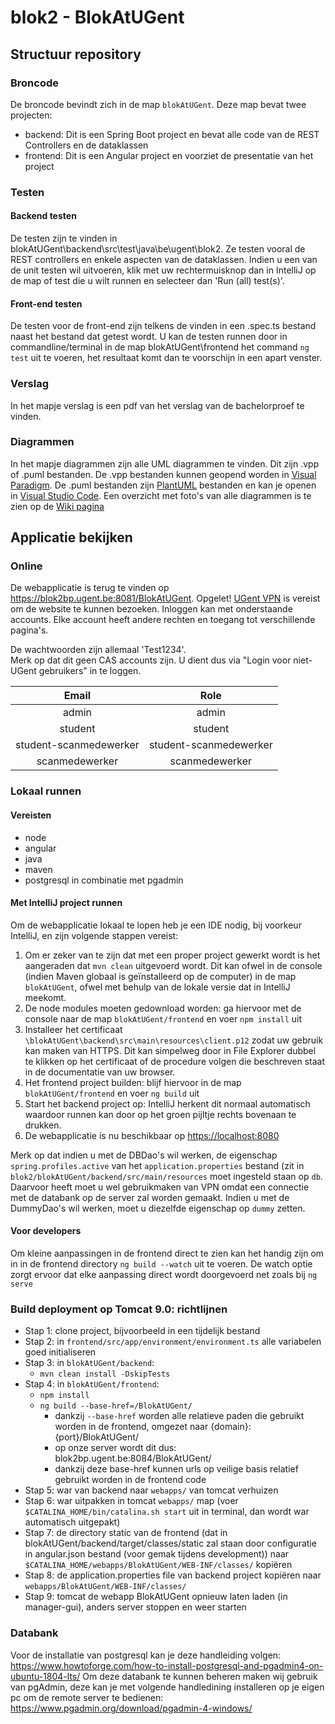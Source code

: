 # blok2 - BlokAtUGent

## Structuur repository
### Broncode
De broncode bevindt zich in de map `blokAtUGent`. Deze map bevat twee projecten: 
* backend:  Dit is een Spring Boot project en bevat alle code van de REST Controllers en de dataklassen
* frontend:  Dit is een Angular project en voorziet de presentatie van het project

### Testen
#### Backend testen
De testen zijn te vinden in blokAtUGent\backend\src\test\java\be\ugent\blok2. Ze testen vooral de REST controllers en enkele aspecten van de dataklassen. Indien u een van de unit testen wil uitvoeren, klik met uw rechtermuisknop dan in IntelliJ op de map of test die u wilt runnen en selecteer dan 'Run (all) test(s)'.
#### Front-end testen
De testen voor de front-end zijn telkens de vinden in een .spec.ts bestand naast het bestand dat getest wordt. U kan de testen runnen door in commandline/terminal in de map blokAtUGent\frontend het command `ng test` uit te voeren, het resultaat komt dan te voorschijn in een apart venster.

### Verslag
In het mapje verslag is een pdf van het verslag van de bachelorproef te vinden.

### Diagrammen
In het mapje diagrammen zijn alle UML diagrammen te vinden. Dit zijn .vpp of .puml bestanden. De .vpp bestanden kunnen geopend worden in [Visual Paradigm](https://www.visual-paradigm.com/). De .puml bestanden zijn [PlantUML](https://plantuml.com/) bestanden en kan je openen in [Visual Studio Code](https://marketplace.visualstudio.com/items?itemName=jebbs.plantuml). Een overzicht met foto's van alle diagrammen is te zien op de [Wiki pagina](https://github.ugent.be/bp-2020/blok2/wiki/UML-diagrammen)

## Applicatie bekijken

### Online
De webapplicatie is terug te vinden op <https://blok2bp.ugent.be:8081/BlokAtUGent>. Opgelet! [UGent VPN](https://helpdesk.ugent.be/vpn/) is vereist om de website te kunnen bezoeken. Inloggen kan met onderstaande accounts. Elke account heeft andere rechten en toegang tot verschillende pagina's.

De wachtwoorden zijn allemaal 'Test1234'.  
Merk op dat dit geen CAS accounts zijn. U dient dus via "Login voor niet-UGent gebruikers" in te loggen.

|Email|Role|
|:-:|:-:|
|admin|admin|
|student|student|
|student-scanmedewerker|student-scanmedewerker|
|scanmedewerker|scanmedewerker|

### Lokaal runnen
#### Vereisten
* node
* angular
* java
* maven
* postgresql in combinatie met pgadmin
#### Met IntelliJ project runnen
Om de webapplicatie lokaal te lopen heb je een IDE nodig, bij voorkeur IntelliJ, en zijn volgende stappen vereist:
1. Om er zeker van te zijn dat met een proper project gewerkt wordt is het aangeraden dat `mvn clean` uitgevoerd wordt. Dit kan ofwel in de console (indien Maven globaal is geïnstalleerd op de computer) in de map `blokAtUGent`, ofwel met behulp van de lokale versie dat in IntelliJ meekomt.
2. De node modules moeten gedownload worden: ga hiervoor met de console naar de map `blokAtUGent/frontend` en voer `npm install` uit
3. Installeer het certificaat `\blokAtUGent\backend\src\main\resources\client.p12` zodat uw gebruik kan maken van HTTPS. Dit kan simpelweg door in File Explorer dubbel te klikken op het certificaat of de procedure volgen die beschreven staat in de documentatie van uw browser.
4. Het frontend project builden: blijf hiervoor in de map `blokAtUGent/frontend` en voer `ng build` uit
5. Start het backend project op: IntelliJ herkent dit normaal automatisch waardoor runnen kan door op het groen pijltje rechts bovenaan te drukken.
6. De webapplicatie is nu beschikbaar op <https://localhost:8080>  
  
Merk op dat indien u met de DBDao's wil werken, de eigenschap `spring.profiles.active` van het `application.properties` bestand (zit in `blok2/blokAtUGent/backend/src/main/resources` moet ingesteld staan op `db`. Daarvoor heeft moet u wel gebruikmaken van VPN omdat een connectie met de databank op de server zal worden gemaakt. Indien u met de DummyDao's wil werken, moet u diezelfde eigenschap op `dummy` zetten.

#### Voor developers
Om kleine aanpassingen in de frontend direct te zien kan het handig zijn om in in de frontend directory `ng build --watch` uit te voeren. De watch optie zorgt ervoor dat elke aanpassing direct wordt doorgevoerd net zoals bij `ng serve`

### Build deployment op Tomcat 9.0: richtlijnen
* Stap 1: clone project, bijvoorbeeld in een tijdelijk bestand
* Stap 2: in `frontend/src/app/environment/environment.ts` alle variabelen goed initialiseren
* Stap 3: in `blokAtUGent/backend`:
  * `mvn clean install -DskipTests`
* Stap 4: in `blokAtUGent/frontend`:
  *	`npm install`
  * `ng build --base-href=/BlokAtUGent/`
    * dankzij `--base-href` worden alle relatieve paden die gebruikt worden in de frontend, omgezet naar {domain}:{port}/BlokAtUGent/
    * op onze server wordt dit dus: blok2bp.ugent.be:8084/BlokAtUGent/
    * dankzij deze base-href kunnen urls op veilige basis relatief gebruikt worden in de frontend code
* Stap 5: war van backend naar `webapps/` van tomcat verhuizen
* Stap 6: war uitpakken in tomcat `webapps/` map (voer `$CATALINA_HOME/bin/catalina.sh start` uit in terminal, dan wordt war automatisch uitgepakt)
* Stap 7: de directory static van de frontend (dat in blokAtUGent/backend/target/classes/static zal staan door configuratie in angular.json bestand (voor gemak tijdens development)) naar `$CATALINA_HOME/webapps/BlokAtUGent/WEB-INF/classes/` kopiëren
* Stap 8: de application.properties file van backend project kopiëren naar `webapps/BlokAtUGent/WEB-INF/classes/`
* Stap 9: tomcat de webapp BlokAtUGent opnieuw laten laden (in manager-gui), anders server stoppen en weer starten

### Databank
Voor de installatie van postgresql kan je deze handleiding volgen: https://www.howtoforge.com/how-to-install-postgresql-and-pgadmin4-on-ubuntu-1804-lts/
Om deze databank te kunnen beheren maken wij gebruik van pgAdmin, deze kan je met volgende handledining installeren op je eigen pc om de remote server te bedienen: https://www.pgadmin.org/download/pgadmin-4-windows/
